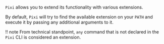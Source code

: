 `Pixi` allows you to extend its functionality with various extensions.

By default, `Pixi` will try to find the available extension on your `PATH` and execute it by passing any additional arguments to it.

!! note
    From technical standpoint, `any` command that is not declared in the `Pixi` CLI is considered an extension.

